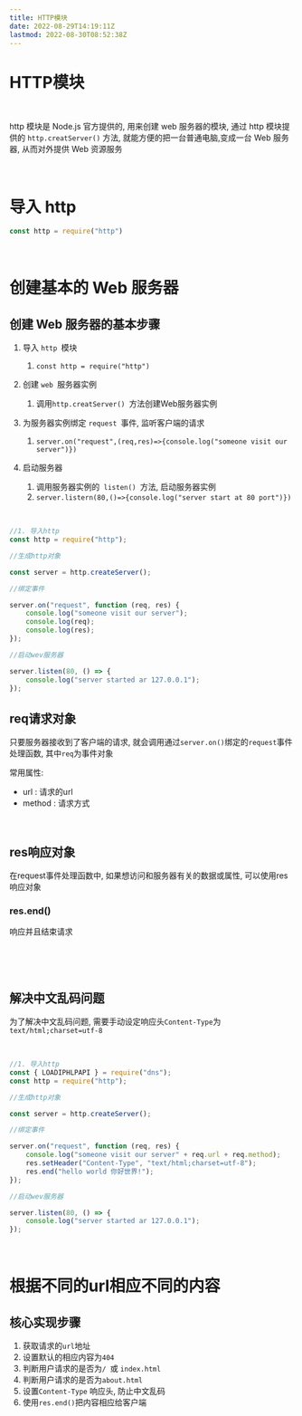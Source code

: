 ```yaml
---
title: HTTP模块
date: 2022-08-29T14:19:11Z
lastmod: 2022-08-30T08:52:38Z
---
```


# HTTP模块

‍

http 模块是 Node.js 官方提供的, 用来创建 web 服务器的模块, 通过 http 模块提供的 `http.creatServer()` 方法, 就能方便的把一台普通电脑,变成一台 Web 服务器, 从而对外提供 Web 资源服务

‍

# 导入 http

```js
const http = require("http")
```

‍

# 创建基本的 Web 服务器

## 创建 Web 服务器的基本步骤

1. 导入 `http ​`模块

    1. `const http = require("http")`
2. 创建 `web ​`服务器实例

    1. 调用`http.creatServer() ​`方法创建Web服务器实例
3. 为服务器实例绑定 `request ​`事件, 监听客户端的请求

    1. `server.on("request",(req,res)=>{console.log("someone visit our server")})`
4. 启动服务器

    1. 调用服务器实例的`​ listen() ​`方法, 启动服务器实例
    2. `server.listern(80,()=>{console.log("server start at 80 port")})`

‍

```js
//1. 导入http
const http = require("http");

//生成http对象

const server = http.createServer();

//绑定事件

server.on("request", function (req, res) {
    console.log("someone visit our server");
    console.log(req);
    console.log(res);
});

//启动wev服务器

server.listen(80, () => {
    console.log("server started ar 127.0.0.1");
});
```

## req请求对象

只要服务器接收到了客户端的请求, 就会调用通过`server.on()`绑定的`request`事件处理函数, 其中`req`为事件对象

常用属性:

* url : 请求的url
* method : 请求方式

‍

## res响应对象

在request事件处理函数中, 如果想访问和服务器有关的数据或属性, 可以使用res响应对象

### res.end()

响应并且结束请求

‍

‍

## 解决中文乱码问题

为了解决中文乱码问题, 需要手动设定响应头`Content-Type`为`text/html;charset=utf-8`

‍

```js
//1. 导入http
const { LOADIPHLPAPI } = require("dns");
const http = require("http");

//生成http对象

const server = http.createServer();

//绑定事件

server.on("request", function (req, res) {
    console.log("someone visit our server" + req.url + req.method);
    res.setHeader("Content-Type", "text/html;charset=utf-8");
    res.end("hello world 你好世界!");
});

//启动wev服务器

server.listen(80, () => {
    console.log("server started ar 127.0.0.1");
});
```

‍

# 根据不同的url相应不同的内容

## 核心实现步骤

1. 获取请求的`url`地址
2. 设置默认的相应内容为`404 ​`
3. 判断用户请求的是否为`/ ​`或 `index.html`
4. 判断用户请求的是否为`about.html`
5. 设置`Content-Type` 响应头, 防止中文乱码
6. 使用`res.end()`把内容相应给客户端

‍
